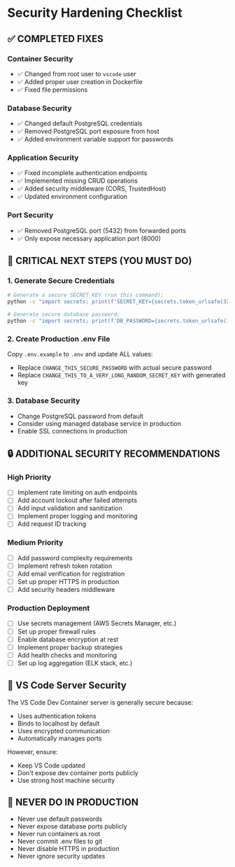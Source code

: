 # Security Hardening Checklist

## ✅ COMPLETED FIXES

### Container Security
- ✅ Changed from root user to `vscode` user  
- ✅ Added proper user creation in Dockerfile
- ✅ Fixed file permissions

### Database Security  
- ✅ Changed default PostgreSQL credentials
- ✅ Removed PostgreSQL port exposure from host
- ✅ Added environment variable support for passwords

### Application Security
- ✅ Fixed incomplete authentication endpoints
- ✅ Implemented missing CRUD operations
- ✅ Added security middleware (CORS, TrustedHost)
- ✅ Updated environment configuration

### Port Security
- ✅ Removed PostgreSQL port (5432) from forwarded ports
- ✅ Only expose necessary application port (8000)

## 🚨 CRITICAL NEXT STEPS (YOU MUST DO)

### 1. Generate Secure Credentials
```bash
# Generate a secure SECRET_KEY (run this command):
python -c "import secrets; print(f'SECRET_KEY={secrets.token_urlsafe(32)}')"

# Generate secure database password:
python -c "import secrets; print(f'DB_PASSWORD={secrets.token_urlsafe(16)}')"
```

### 2. Create Production .env File
Copy `.env.example` to `.env` and update ALL values:
- Replace `CHANGE_THIS_SECURE_PASSWORD` with actual secure password
- Replace `CHANGE_THIS_TO_A_VERY_LONG_RANDOM_SECRET_KEY` with generated key

### 3. Database Security
- Change PostgreSQL password from default
- Consider using managed database service in production
- Enable SSL connections in production

## 🔒 ADDITIONAL SECURITY RECOMMENDATIONS

### High Priority
- [ ] Implement rate limiting on auth endpoints
- [ ] Add account lockout after failed attempts  
- [ ] Add input validation and sanitization
- [ ] Implement proper logging and monitoring
- [ ] Add request ID tracking

### Medium Priority  
- [ ] Add password complexity requirements
- [ ] Implement refresh token rotation
- [ ] Add email verification for registration
- [ ] Set up proper HTTPS in production
- [ ] Add security headers middleware

### Production Deployment
- [ ] Use secrets management (AWS Secrets Manager, etc.)
- [ ] Set up proper firewall rules
- [ ] Enable database encryption at rest
- [ ] Implement proper backup strategies
- [ ] Add health checks and monitoring
- [ ] Set up log aggregation (ELK stack, etc.)

## 🎯 VS Code Server Security

The VS Code Dev Container server is generally secure because:
- Uses authentication tokens
- Binds to localhost by default  
- Uses encrypted communication
- Automatically manages ports

However, ensure:
- Keep VS Code updated
- Don't expose dev container ports publicly
- Use strong host machine security

## 🚫 NEVER DO IN PRODUCTION

- Never use default passwords
- Never expose database ports publicly
- Never run containers as root
- Never commit .env files to git
- Never disable HTTPS in production
- Never ignore security updates
